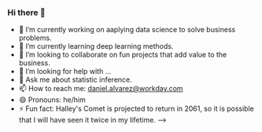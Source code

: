 ### Hi there 👋


- 🔭 I’m currently working on aaplying data science to solve business problems. 
- 🌱 I’m currently learning deep learning methods.
- 👯 I’m looking to collaborate on fun projects that add value to the business.
- 🤔 I’m looking for help with ...
- 💬 Ask me about statistic inference.
- 📫 How to reach me: daniel.alvarez@workday.com
- 😄 Pronouns: he/him
- ⚡ Fun fact: Halley's Comet is projected to return in 2061, so it is possible that I will have seen it twice in my lifetime.
-->
